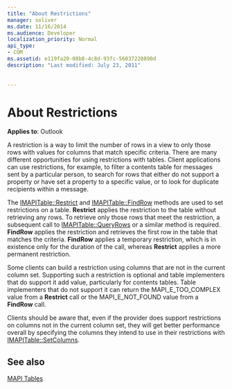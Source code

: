 ```yaml
---
title: "About Restrictions"
manager: soliver
ms.date: 11/16/2014
ms.audience: Developer
localization_priority: Normal
api_type:
- COM
ms.assetid: e119fa20-08b8-4c8d-93fc-56037220890d
description: "Last modified: July 23, 2011"
 
 
---
```


# About Restrictions

  
  
**Applies to**: Outlook 
  
A restriction is a way to limit the number of rows in a view to only those rows with values for columns that match specific criteria. There are many different opportunities for using restrictions with tables. Client applications can use restrictions, for example, to filter a contents table for messages sent by a particular person, to search for rows that either do not support a property or have set a property to a specific value, or to look for duplicate recipients within a message. 
  
The [IMAPITable::Restrict](imapitable-restrict.md) and [IMAPITable::FindRow](imapitable-findrow.md) methods are used to set restrictions on a table. **Restrict** applies the restriction to the table without retrieving any rows. To retrieve only those rows that meet the restriction, a subsequent call to [IMAPITable::QueryRows](imapitable-queryrows.md) or a similar method is required. **FindRow** applies the restriction and retrieves the first row in the table that matches the criteria. **FindRow** applies a temporary restriction, which is in existence only for the duration of the call, whereas **Restrict** applies a more permanent restriction. 
  
Some clients can build a restriction using columns that are not in the current column set. Supporting such a restriction is optional and table implementers that do support it add value, particularly for contents tables. Table implementers that do not support it can return the MAPI_E_TOO_COMPLEX value from a **Restrict** call or the MAPI_E_NOT_FOUND value from a **FindRow** call. 
  
Clients should be aware that, even if the provider does support restrictions on columns not in the current column set, they will get better performance overall by specifying the columns they intend to use in their restrictions with [IMAPITable::SetColumns](imapitable-setcolumns.md).
  
## See also



[MAPI Tables](mapi-tables.md)

